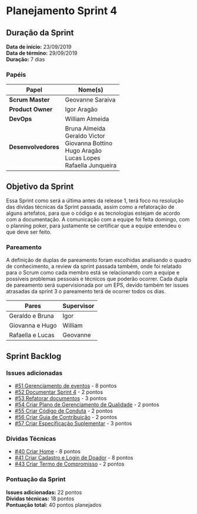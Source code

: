 # Planejamento Sprint 4

## Duração da Sprint

**Data de início:** 23/09/2019  
**Data de término:** 29/09/2019  
**Duração:** 7 dias  

### Papéis

|Papel|Nome(s)|
|--|--|
|**Scrum Master**|Geovanne Saraiva|
|**Product Owner**|Igor Aragão|
|**DevOps**|William Almeida|
|**Desenvolvedores**|Bruna Almeida </br> Geraldo Victor </br> Giovanna Bottino </br> Hugo Aragão </br> Lucas Lopes </br> Rafaella Junqueira|

## Objetivo da Sprint

Essa Sprint como será a última antes da release 1, terá foco no resolução das dívidas técnicas da Sprint passada, assim como a refatoração de alguns artefatos, para que o código e as tecnologias estejam de acordo com a documentação. A comunicação com a equipe foi feita domingo, com o planning poker, para justamente se certificar que a equipe entendeu o que deve ser feito.

### Pareamento

A definição de duplas de pareamento foram escolhidas analisando o quadro de conhecimento, a review da sprint passada também, onde foi relatado para o Scrum como cada membro está se relacionando com a equipe e possíveis problemas pessoais e técnicos que poderão ocorrer. Cada dupla de pareamento será supervisionada por um EPS, devido também ter issues atrasadas da sprint 3 o pareamento terá de ocorrer todos os dias.

|Pares|Supervisor|
|---|---|
|Geraldo e Bruna|Igor|
|Giovanna e Hugo|William|
|Rafaella e Lucas|Geovanne|

## Sprint Backlog

### Issues adicionadas

- [#51 Gerenciamento de eventos](https://github.com/fga-eps-mds/2019.2-FoodCare/issues/51) - 8 pontos
- [#52 Documentar Sprint 4](https://github.com/fga-eps-mds/2019.2-FoodCare/issues/52) - 2 pontos
- [#53 Refatorar documentos](https://github.com/fga-eps-mds/2019.2-FoodCare/issues/53) - 3 pontos
- [#54 Criar Plano de Gerenciamento de Qualidade](https://github.com/fga-eps-mds/2019.2-FoodCare/issues/54) - 2 pontos
- [#55 Criar Código de Conduta](https://github.com/fga-eps-mds/2019.2-FoodCare/issues/55) - 2 pontos
- [#56 Criar Guia de Contribuição](https://github.com/fga-eps-mds/2019.2-FoodCare/issues/56) - 2 pontos
- [#57 Criar Especificação Suplementar](https://github.com/fga-eps-mds/2019.2-FoodCare/issues/57) - 3 pontos

### Dívidas Técnicas

- [#40 Criar Home](https://github.com/fga-eps-mds/2019.2-FoodCare/issues/40) - 8 pontos
- [#41 Criar Cadastro e Login de Doador](https://github.com/fga-eps-mds/2019.2-FoodCare/issues/41) - 8 pontos
- [#43 Criar Termo de Compromisso](https://github.com/fga-eps-mds/2019.2-FoodCare/issues/43) - 2 pontos

### Pontuação da Sprint

**Issues adicionadas:** 22 pontos  
**Dívidas técnicas:** 18 pontos  
**Pontuação total:** 40 pontos planejados  
